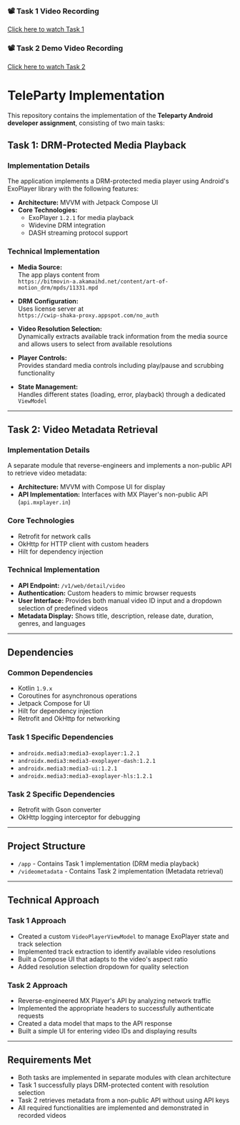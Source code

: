 ### 📽️ Task 1 Video Recording

[Click here to watch Task 1](https://drive.google.com/file/d/14EPj9Y0_0saZ8Nf2-IE4-dqbKBvdO5ed/view?usp=sharing)


### 📽️ Task 2 Demo Video Recording

[Click here to watch Task 2](https://drive.google.com/file/d/1kaL3OYQasBVij-aHy7pARTLh8I2jgehv/view?usp=sharing)


# TeleParty Implementation

This repository contains the implementation of the **Teleparty Android developer assignment**, consisting of two main tasks:

## Task 1: DRM-Protected Media Playback

### Implementation Details

The application implements a DRM-protected media player using Android's ExoPlayer library with the following features:

- **Architecture:** MVVM with Jetpack Compose UI  
- **Core Technologies:**
  - ExoPlayer `1.2.1` for media playback  
  - Widevine DRM integration  
  - DASH streaming protocol support  

### Technical Implementation

- **Media Source:**  
  The app plays content from  
  `https://bitmovin-a.akamaihd.net/content/art-of-motion_drm/mpds/11331.mpd`

- **DRM Configuration:**  
  Uses license server at  
  `https://cwip-shaka-proxy.appspot.com/no_auth`

- **Video Resolution Selection:**  
  Dynamically extracts available track information from the media source and allows users to select from available resolutions

- **Player Controls:**  
  Provides standard media controls including play/pause and scrubbing functionality

- **State Management:**  
  Handles different states (loading, error, playback) through a dedicated `ViewModel`



---

## Task 2: Video Metadata Retrieval

### Implementation Details

A separate module that reverse-engineers and implements a non-public API to retrieve video metadata:

- **Architecture:** MVVM with Compose UI for display  
- **API Implementation:** Interfaces with MX Player's non-public API (`api.mxplayer.in`)

### Core Technologies

- Retrofit for network calls  
- OkHttp for HTTP client with custom headers  
- Hilt for dependency injection

### Technical Implementation

- **API Endpoint:** `/v1/web/detail/video`  
- **Authentication:** Custom headers to mimic browser requests  
- **User Interface:** Provides both manual video ID input and a dropdown selection of predefined videos  
- **Metadata Display:** Shows title, description, release date, duration, genres, and languages

---

## Dependencies

### Common Dependencies

- Kotlin `1.9.x`  
- Coroutines for asynchronous operations  
- Jetpack Compose for UI  
- Hilt for dependency injection  
- Retrofit and OkHttp for networking  

### Task 1 Specific Dependencies

- `androidx.media3:media3-exoplayer:1.2.1`  
- `androidx.media3:media3-exoplayer-dash:1.2.1`  
- `androidx.media3:media3-ui:1.2.1`  
- `androidx.media3:media3-exoplayer-hls:1.2.1`  

### Task 2 Specific Dependencies

- Retrofit with Gson converter  
- OkHttp logging interceptor for debugging  

---

## Project Structure

- `/app` - Contains Task 1 implementation (DRM media playback)  
- `/videometadata` - Contains Task 2 implementation (Metadata retrieval)  

---

## Technical Approach

### Task 1 Approach

- Created a custom `VideoPlayerViewModel` to manage ExoPlayer state and track selection  
- Implemented track extraction to identify available video resolutions  
- Built a Compose UI that adapts to the video's aspect ratio  
- Added resolution selection dropdown for quality selection  

### Task 2 Approach

- Reverse-engineered MX Player's API by analyzing network traffic  
- Implemented the appropriate headers to successfully authenticate requests  
- Created a data model that maps to the API response  
- Built a simple UI for entering video IDs and displaying results  

---

## Requirements Met

- Both tasks are implemented in separate modules with clean architecture  
- Task 1 successfully plays DRM-protected content with resolution selection  
- Task 2 retrieves metadata from a non-public API without using API keys  
- All required functionalities are implemented and demonstrated in recorded videos  

